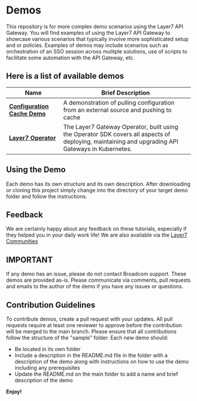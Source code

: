 # Demos
This repository is for more complex demo scenarios using the Layer7 API Gateway. You will find examples of using the Layer7 API Gateway to showcase various scenarios that typically involve more sophisticated setup and or policies. Examples of demos may include scenarios such as orchestration of an SSO session across mulitple solutions, use of scripts to facilitate some automation with the API Gateway, etc.

## Here is a list of available demos

|Name|Brief Description|
|-----|-----------------|
|[**Configuration Cache Demo**](./Configuration-Cache-Demo)|A demonstration of pulling configuration from an external source and pushing to cache|
|[**Layer7 Operator**](./Layer7-Operator)|The Layer7 Gateway Operator, built using the Operator SDK covers all aspects of deploying, maintaining and upgrading API Gateways in Kubernetes.|


## Using the Demo

Each demo has its own structure and its own description. After downloading or cloning this project simply change into
 the directory of your target demo folder and follow the instructions.

## Feedback
We are certainly happy about any feedback on these tutorials, especially if they helped you in your daily work life! We 
are also available via the [Layer7 Communities](https://community.broadcom.com/enterprisesoftware/communities/communityhomeblogs?CommunityKey=0f580f5f-30a4-41de-a75c-e5f433325a18)

## IMPORTANT
If any demo has an issue, please do not contact Broadcom support. These demos are provided as-is. Please communicate via comments, pull requests and emails to the author of the demo if you have any issues or questions.

## Contribution Guidelines
To contribute demos, create a pull request with your updates. All pull requests require at least one reviewer to approve before the contribution will be merged to the main branch. Please ensure that all contributions follow the structure of the "sample" folder.
Each new demo should:
- Be located in its own folder
- Include a description in the README.md file in the folder with a description of the demo along with instructions on how to use the demo including any prerequisites
- Update the README.md on the main folder to add a name and brief description of the demo

**Enjoy!**
